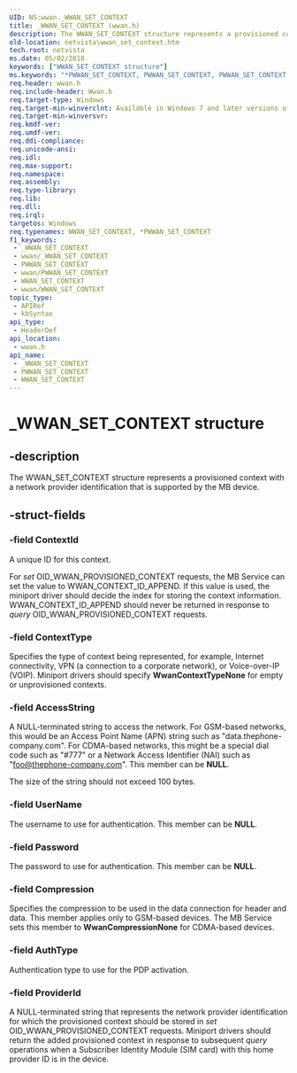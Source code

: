 ```yaml
---
UID: NS:wwan._WWAN_SET_CONTEXT
title: _WWAN_SET_CONTEXT (wwan.h)
description: The WWAN_SET_CONTEXT structure represents a provisioned context with a network provider identification that is supported by the MB device.
old-location: netvista\wwan_set_context.htm
tech.root: netvista
ms.date: 05/02/2018
keywords: ["WWAN_SET_CONTEXT structure"]
ms.keywords: "*PWWAN_SET_CONTEXT, PWWAN_SET_CONTEXT, PWWAN_SET_CONTEXT structure pointer [Network Drivers Starting with Windows Vista], WWAN_SET_CONTEXT, WWAN_SET_CONTEXT structure [Network Drivers Starting with Windows Vista], WwanRef_08361ced-712a-464d-b374-7b18a096b8e5.xml, _WWAN_SET_CONTEXT, netvista.wwan_set_context, wwan/PWWAN_SET_CONTEXT, wwan/WWAN_SET_CONTEXT"
req.header: wwan.h
req.include-header: Wwan.h
req.target-type: Windows
req.target-min-winverclnt: Available in Windows 7 and later versions of Windows.
req.target-min-winversvr: 
req.kmdf-ver: 
req.umdf-ver: 
req.ddi-compliance: 
req.unicode-ansi: 
req.idl: 
req.max-support: 
req.namespace: 
req.assembly: 
req.type-library: 
req.lib: 
req.dll: 
req.irql: 
targetos: Windows
req.typenames: WWAN_SET_CONTEXT, *PWWAN_SET_CONTEXT
f1_keywords:
 - _WWAN_SET_CONTEXT
 - wwan/_WWAN_SET_CONTEXT
 - PWWAN_SET_CONTEXT
 - wwan/PWWAN_SET_CONTEXT
 - WWAN_SET_CONTEXT
 - wwan/WWAN_SET_CONTEXT
topic_type:
 - APIRef
 - kbSyntax
api_type:
 - HeaderDef
api_location:
 - wwan.h
api_name:
 - _WWAN_SET_CONTEXT
 - PWWAN_SET_CONTEXT
 - WWAN_SET_CONTEXT
---
```


# _WWAN_SET_CONTEXT structure


## -description

The WWAN_SET_CONTEXT structure represents a provisioned context with a network provider
  identification that is supported by the MB device.

## -struct-fields

### -field ContextId

A unique ID for this context.
     

For 
     <i>set</i> OID_WWAN_PROVISIONED_CONTEXT requests, the MB Service can set the value to
     WWAN_CONTEXT_ID_APPEND. If this value is used, the miniport driver should decide the index for storing
     the context information. WWAN_CONTEXT_ID_APPEND should never be returned in response to 
     <i>query</i> OID_WWAN_PROVISIONED_CONTEXT requests.

### -field ContextType

Specifies the type of context being represented, for example, Internet connectivity, VPN (a
     connection to a corporate network), or Voice-over-IP (VOIP). Miniport drivers should specify 
     <b>WwanContextTypeNone</b> for empty or unprovisioned contexts.

### -field AccessString

A NULL-terminated string to access the network. For GSM-based networks, this would be an Access
     Point Name (APN) string such as "data.thephone-company.com". For CDMA-based networks, this might be a
     special dial code such as "#777" or a Network Access Identifier (NAI) such as
     "foo@thephone-company.com". This member can be <b>NULL</b>.
     

The size of the string should not exceed 100 bytes.

### -field UserName

The username to use for authentication. This member can be <b>NULL</b>.

### -field Password

The password to use for authentication. This member can be <b>NULL</b>.

### -field Compression

Specifies the compression to be used in the data connection for header and data. This member
     applies only to GSM-based devices. The MB Service sets this member to 
     <b>WwanCompressionNone</b> for CDMA-based devices.

### -field AuthType

Authentication type to use for the PDP activation.

### -field ProviderId

A NULL-terminated string that represents the network provider identification for which the
     provisioned context should be stored in 
     <i>set</i> OID_WWAN_PROVISIONED_CONTEXT requests. Miniport drivers should return the added provisioned
     context in response to subsequent 
     <i>query</i> operations when a Subscriber Identity Module (SIM card) with this home provider ID is in the
     device.

